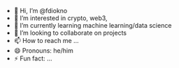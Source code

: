 - 👋 Hi, I’m @fdiokno
- 👀 I’m interested in crypto, web3, 
- 🌱 I’m currently learning machine learning/data science
- 💞️ I’m looking to collaborate on projects
- 📫 How to reach me ...
- 😄 Pronouns: he/him
- ⚡ Fun fact: ...

<!---
fdiokno/fdiokno is a ✨ special ✨ repository because its `README.md` (this file) appears on your GitHub profile.
You can click the Preview link to take a look at your changes.
--->
